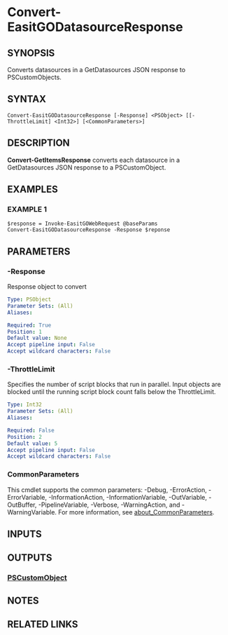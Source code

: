# Convert-EasitGODatasourceResponse

## SYNOPSIS
Converts datasources in a GetDatasources JSON response to PSCustomObjects.

## SYNTAX

```
Convert-EasitGODatasourceResponse [-Response] <PSObject> [[-ThrottleLimit] <Int32>] [<CommonParameters>]
```

## DESCRIPTION
**Convert-GetItemsResponse** converts each datasource in a GetDatasources JSON response to a PSCustomObject.

## EXAMPLES

### EXAMPLE 1
```
$response = Invoke-EasitGOWebRequest @baseParams
Convert-EasitGODatasourceResponse -Response $reponse
```

## PARAMETERS

### -Response
Response object to convert

```yaml
Type: PSObject
Parameter Sets: (All)
Aliases:

Required: True
Position: 1
Default value: None
Accept pipeline input: False
Accept wildcard characters: False
```

### -ThrottleLimit
Specifies the number of script blocks that run in parallel.
Input objects are blocked until the running script block count falls below the ThrottleLimit.

```yaml
Type: Int32
Parameter Sets: (All)
Aliases:

Required: False
Position: 2
Default value: 5
Accept pipeline input: False
Accept wildcard characters: False
```

### CommonParameters
This cmdlet supports the common parameters: -Debug, -ErrorAction, -ErrorVariable, -InformationAction, -InformationVariable, -OutVariable, -OutBuffer, -PipelineVariable, -Verbose, -WarningAction, and -WarningVariable. For more information, see [about_CommonParameters](http://go.microsoft.com/fwlink/?LinkID=113216).

## INPUTS

## OUTPUTS

### [PSCustomObject](https://learn.microsoft.com/en-us/dotnet/api/system.management.automation.pscustomobject)
## NOTES

## RELATED LINKS

